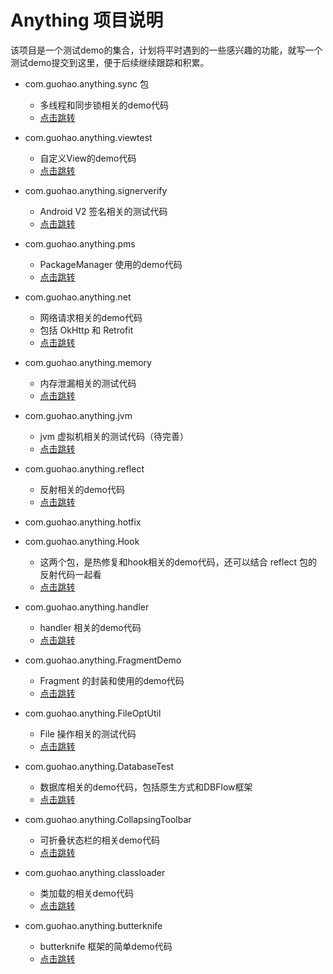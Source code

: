 # Anything 项目说明

该项目是一个测试demo的集合，计划将平时遇到的一些感兴趣的功能，就写一个测试demo提交到这里，便于后续继续跟踪和积累。

- com.guohao.anything.sync 包
    - 多线程和同步锁相关的demo代码
    - [点击跳转](https://github.com/guoke24/Anything/tree/master/app/src/main/java/com/guohao/anything/sync)

- com.guohao.anything.viewtest
    - 自定义View的demo代码
    - [点击跳转](https://github.com/guoke24/Anything/tree/master/app/src/main/java/com/guohao/anything/viewtest)

- com.guohao.anything.signerverify
    - Android V2 签名相关的测试代码
    - [点击跳转](https://github.com/guoke24/Anything/tree/master/app/src/main/java/com/guohao/anything/signerverify)

- com.guohao.anything.pms
    - PackageManager 使用的demo代码
    - [点击跳转](https://github.com/guoke24/Anything/tree/master/app/src/main/java/com/guohao/anything/pms)

- com.guohao.anything.net
    - 网络请求相关的demo代码
    - 包括 OkHttp 和 Retrofit 
    - [点击跳转](https://github.com/guoke24/Anything/tree/master/app/src/main/java/com/guohao/anything/net)

- com.guohao.anything.memory
    - 内存泄漏相关的测试代码
    - [点击跳转](https://github.com/guoke24/Anything/tree/master/app/src/main/java/com/guohao/anything/memory)

- com.guohao.anything.jvm
    - jvm 虚拟机相关的测试代码（待完善）
    - [点击跳转](https://github.com/guoke24/Anything/tree/master/app/src/main/java/com/guohao/anything/jvm)

- com.guohao.anything.reflect
    - 反射相关的demo代码
    - [点击跳转](https://github.com/guoke24/Anything/tree/master/app/src/main/java/com/guohao/anything/reflect)

- com.guohao.anything.hotfix
- com.guohao.anything.Hook
    - 这两个包，是热修复和hook相关的demo代码，还可以结合 reflect 包的反射代码一起看
    - [点击跳转](https://github.com/guoke24/Anything/tree/master/app/src/main/java/com/guohao/anything/hotfix)

- com.guohao.anything.handler
    - handler 相关的demo代码
    - [点击跳转](https://github.com/guoke24/Anything/tree/master/app/src/main/java/com/guohao/anything/handler)

- com.guohao.anything.FragmentDemo
    - Fragment 的封装和使用的demo代码
    - [点击跳转](https://github.com/guoke24/Anything/tree/master/app/src/main/java/com/guohao/anything/FragmentDemo)

- com.guohao.anything.FileOptUtil
    - File 操作相关的测试代码
    - [点击跳转](https://github.com/guoke24/Anything/tree/master/app/src/main/java/com/guohao/anything/FileOptUtil)

- com.guohao.anything.DatabaseTest
    - 数据库相关的demo代码，包括原生方式和DBFlow框架
    - [点击跳转](https://github.com/guoke24/Anything/tree/master/app/src/main/java/com/guohao/anything/DatabaseTest)

- com.guohao.anything.CollapsingToolbar
    - 可折叠状态栏的相关demo代码
    - [点击跳转](https://github.com/guoke24/Anything/tree/master/app/src/main/java/com/guohao/anything/CollapsingToolbar)

- com.guohao.anything.classloader
    - 类加载的相关demo代码
    - [点击跳转](https://github.com/guoke24/Anything/tree/master/app/src/main/java/com/guohao/anything/classloader)

- com.guohao.anything.butterknife
    - butterknife 框架的简单demo代码
    - [点击跳转](https://github.com/guoke24/Anything/tree/master/app/src/main/java/com/guohao/anything/butterknife)
